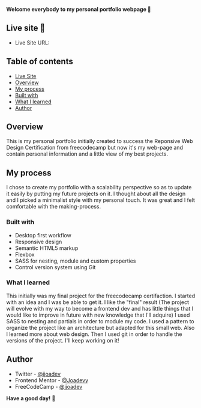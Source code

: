 **Welcome everybody to my personal portfolio webpage 👋**

## Live site 🚀
- Live Site URL: 

## Table of contents
  - [Live Site](#live-site)
  - [Overview](#overview)
  - [My process](#my-process)
  - [Built with](#built-with)
  - [What I learned](#what-I-learned)
  - [Author](#author)

## Overview
This is my personal portfolio initially created to success the Reponsive Web Design Certification from freecodecamp but now it's my web-page and contain personal information and a little view of my best projects.

## My process
I chose to create my portfolio with a scalability perspective so as to update it easily by putting my future projects on it. I thought about all the design and I picked a minimalist style with my personal touch. It was great and I felt comfortable with the making-process.

### Built with

- Desktop first workflow
- Responsive design
- Semantic HTML5 markup
- Flexbox
- SASS for nesting, module and custom properties
- Control version system using Git

### What I learned

This initially was my final project for the freecodecamp certifaction. I started with an idea and I was be able to get it. I like the "final" result (The project will evolve with my way to become a frontend dev and has little things that I would like to improve in future with new knowledge that I'll adquire)
I used SASS to nesting and partials in order to module my code. I used a pattern to organize the project like an architecture but adapted for this small web.
Also I learned more about web design. Then I used git in order to handle the versions of the project.
I'll keep working on it!

## Author

- Twitter - [@jjoadev](https://twitter.com/jjoadev)
- Frontend Mentor - [@Joadevy](https://www.frontendmentor.io/profile/Joadevy)
- FreeCodeCamp - [@jjoadev](https://www.freecodecamp.org/jjoadev)

**Have a good day!** 🚀